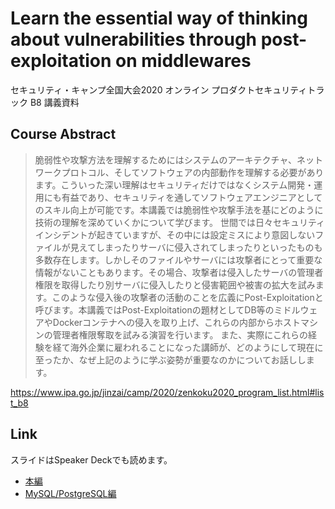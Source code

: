 # Learn the essential way of thinking about vulnerabilities through post-exploitation on middlewares
セキュリティ・キャンプ全国大会2020 オンライン プロダクトセキュリティトラック B8 講義資料

## Course Abstract

> 脆弱性や攻撃方法を理解するためにはシステムのアーキテクチャ、ネットワークプロトコル、そしてソフトウェアの内部動作を理解する必要があります。こういった深い理解はセキュリティだけではなくシステム開発・運用にも有益であり、セキュリティを通してソフトウェアエンジニアとしてのスキル向上が可能です。本講義では脆弱性や攻撃手法を基にどのように技術の理解を深めていくかについて学びます。
世間では日々セキュリティインシデントが起きていますが、その中には設定ミスにより意図しないファイルが見えてしまったりサーバに侵入されてしまったりといったものも多数存在します。しかしそのファイルやサーバには攻撃者にとって重要な情報がないこともあります。その場合、攻撃者は侵入したサーバの管理者権限を取得したり別サーバに侵入したりと侵害範囲や被害の拡大を試みます。このような侵入後の攻撃者の活動のことを広義にPost-Exploitationと呼びます。本講義ではPost-Exploitationの題材としてDB等のミドルウェアやDockerコンテナへの侵入を取り上げ、これらの内部からホストマシンの管理者権限奪取を試みる演習を行います。
また、実際にこれらの経験を経て海外企業に雇われることになった講師が、どのようにして現在に至ったか、なぜ上記のように学ぶ姿勢が重要なのかについてお話しします。

https://www.ipa.go.jp/jinzai/camp/2020/zenkoku2020_program_list.html#list_b8

## Link
スライドはSpeaker Deckでも読めます。

- [本編](https://speakerdeck.com/knqyf263/seccamp2020-b8)
- [MySQL/PostgreSQL編](https://speakerdeck.com/tkmru/seccamp2020-b8)
